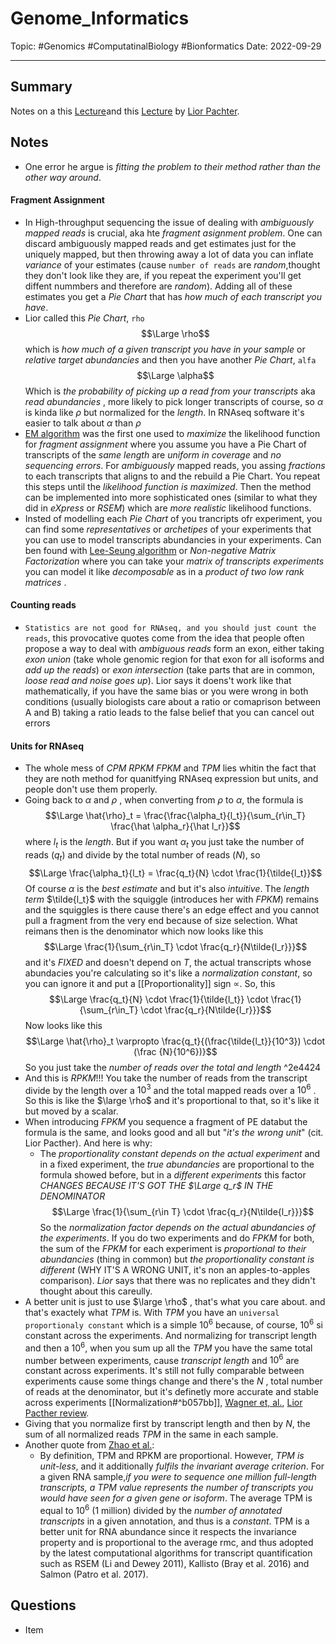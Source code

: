 
# Genome_Informatics
Topic: #Genomics #ComputatinalBiology #Bionformatics 
Date: 2022-09-29

---

## Summary
Notes on a this [Lecture](https://www.youtube.com/watch?v=KrZ17PE7SfQ)and this [Lecture](https://www.youtube.com/watch?v=5NiFibnbE8o&t=1830s) by [Lior Pachter](https://pachterlab.github.io/software.html). 

## Notes
- One error he argue is *fitting the problem to their method rather than the other way around*.

#### Fragment Assignment
- In High-throughput sequencing the issue of dealing with *ambiguously mapped reads* is crucial, aka hte *fragment asignment problem*. One can discard ambiguously mapped reads and get estimates just for the uniquely mapped, but then throwing away a lot of data you can inflate *variance* of your estimates (cause `number of reads` are *random*,thought they don't look like they are, if you repeat the experiment you'll get diffent nummbers and therefore are *random*). Adding all of these estimates you get a *Pie Chart* that has *how much of each transcript you have*.
- Lior called this *Pie Chart*, `rho` $$\Large \rho$$ which is *how much of a given transcript you have in your sample* or *relative target abundancies* and then you have another *Pie Chart*, `alfa` $$\Large \alpha$$
 Which is *the probability of picking up a read from your transcripts* aka *read abundancies* , more likely to pick longer transcripts of course, so $\alpha$ is kinda like $\rho$ but normalized for the *length*. In RNAseq software it's easier to talk about $\alpha$ than $\rho$ 
 - [EM algorithm](https://en.wikipedia.org/wiki/Expectation%E2%80%93maximization_algorithm) was the first one used to *maximize* the likelihood function for *fragment assignment* where you assume you have a Pie Chart of transcripts of the *same length*  are *uniform in coverage* and *no sequencing errors*. For *ambiguously* mapped reads, you assing *fractions* to each transcripts that aligns to and the rebuild a Pie Chart. You repeat this steps until the *likelihood function is maximized*. Then the method can be implemented into more sophisticated ones (similar to what they did in *eXpress* or *RSEM*) which are *more realistic* likelihood functions.
 - Insted of modelling each *Pie Chart*  of you trancripts ofr experiment, you can find some *representatives* or *archetipes* of your experiments that you can use to model transcripts abundancies in your experiments. Can ben found with [Lee-Seung algorithm](http://albertolumbreras.net/posts/NMF_Lee_Seung.html) or *Non-negative Matrix Factorization* where you can take your *matrix of transcripts experiments* you can model it like *decomposable* as in a *product of two low rank matrices* .
 
 #### Counting reads
 - `Statistics are not good for RNAseq, and you should just count the reads`, this provocative quotes come from the idea that people often propose a way to deal with *ambiguous reads* form an exon, either taking *exon union* (take whole genomic region for that exon for all isoforms and *add up the reads*) or *exon intersection* (take parts that are in common, *loose read and noise goes up*). Lior says it doens't work like that mathematically, if you have the same bias or you were wrong in both conditions (usually biologists care about a ratio or comaprison between A and B) taking a ratio leads to the false belief that you can cancel out errors

#### Units for RNAseq
- The whole mess of *CPM* *RPKM* *FPKM* and *TPM* lies whitin the fact that they are noth method for quanitfying RNAseq expression but units, and people don't use them properly. 
- Going back to $\alpha$ and $\rho$ , when converting from $\rho$ to $\alpha$, the formula is $$\Large \hat{\rho}_t = \frac{\frac{\alpha_t}{l_t}}{\sum_{r\in_T} \frac{\hat \alpha_r}{\hat l_r}}$$
where $l_t$ is the *length*. But if you want $\alpha_t$ you just take the number of reads ($q_t$) and divide by the total number of reads ($N$), so $$\Large \frac{\alpha_t}{l_t} = \frac{q_t}{N} \cdot \frac{1}{\tilde{l_t}}$$
Of course $\alpha$ is the *best estimate* and but it's also *intuitive*. The *length term* $\tilde{l_t}$ with the squiggle (introduces her with *FPKM*) remains and the squiggles is there cause there's an edge effect and you cannot pull a fragment from the very end because of size selection.
What reimans then is the denominator which now looks like this $$\Large \frac{1}{\sum_{r\in_T} \cdot \frac{q_r}{N\tilde{l_r}}}$$ and it's *FIXED* and doesn't depend on *T*, the actual transcripts whose abundacies you're calculating so it's like a *normalization constant*, so you can ignore it and put a [[Proportionality]] sign $\varpropto$. So, this $$\Large \frac{q_t}{N} \cdot \frac{1}{\tilde{l_t}} \cdot \frac{1}{\sum_{r\in_T} \cdot \frac{q_r}{N\tilde{l_r}}}$$
Now looks like this $$\Large \hat{\rho}_t \varpropto \frac{q_t}{(\frac{\tilde{l_t}}{10^3}) \cdot (\frac {N}{10^6})}$$
So you just take the *number of reads over the total and length* ^2e4424
- And this is *RPKM*!!! You take the number of reads from the transcript divide by the length over a $10^3$ and the total mapped reads over a $10^6$ . So this is like the $\large \rho$ and it's proportional to that, so it's like it but moved by a scalar.
- When introducing *FPKM* you sequence a fragment of PE databut the formula is the same, and looks good and all but "*it's the wrong unit*" (cit. Lior Pacther). And here is why:
	- The *proportionality constant depends on the actual experiment* and in a fixed experiment, the *true abundancies* are proportional to the formula showed before, but in a *different experiments* this factor *CHANGES BECAUSE IT'S GOT THE $\Large q_r$ IN THE DENOMINATOR* $$\Large \frac{1}{\sum_{r\in T} \cdot \frac{q_r}{N\tilde{l_r}}}$$
So the *normalization factor depends on the actual abundancies of the experiments*. If you do two experiments and do *FPKM* for both, the sum of the *FPKM* for each experiment is *proportional to their abundancies* (thing in common) but *the proportionality constant is different* (WHY IT'S A WRONG UNIT, it's non an apples-to-apples comparison). *Lior* says that there was no replicates and they didn't thought about this careully. 
- A better unit is just to use $\large \rho$ , that's what you care about. and that's exactely what *TPM* is. With *TPM* you have an `universal proportionaly constant` which is a simple $10^6$ because, of course, $10^6$ si constant across the experiments. And normalizing for transcript length and then a $10^6$, when you sum up all the *TPM* you have the same total number between experiments, cause *transcript length* and $10^6$ are constant across experiments. It's still not fully comparable between experiments cause some things change and  there's the $N$ , total number of reads at the denominator, but it's definetly more accurate and stable across experiments [[Normalization#^b057bb]], [Wagner et, al.](https://www.researchgate.net/publication/230633015_Measurement_of_mRNA_abundance_using_RNA-Seq_data_RPKM_measure_is_inconsistent_among_samples), [Lior Pacther review](https://arxiv.org/abs/1104.3889). 
- Giving that you normalize first by transcript length and then by $N$, the sum of all normalized reads *TPM* in the same in each sample.
- Another quote from [Zhao et al.](): 
	- By definition, TPM and RPKM are proportional. However, *TPM is unit-less*, and it additionally *fulfils the invariant average criterion*. For a given RNA sample,*if you were to sequence one million full-length transcripts, a TPM value represents the number of transcripts you would have seen for a given gene or isoform*. The average TPM is equal to $10^6$ (1 million) divided by the *number of annotated transcripts* in a given annotation, and thus is a *constant*. TPM is a better unit for RNA abundance since it respects the invariance property and is proportional to the average rmc, and thus adopted by the latest computational algorithms for transcript quantification such as RSEM (Li and Dewey 2011), Kallisto (Bray et al. 2016) and Salmon (Patro et al. 2017).

## Questions
- Item




